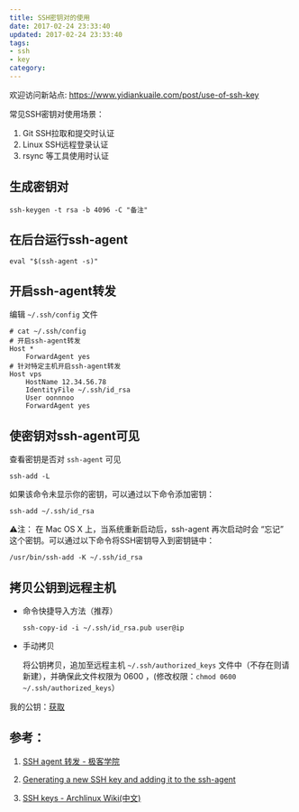 ```yaml
---
title: SSH密钥对的使用
date: 2017-02-24 23:33:40
updated: 2017-02-24 23:33:40
tags:
- ssh
- key
category:
---
```


欢迎访问新站点: <https://www.yidiankuaile.com/post/use-of-ssh-key>

常见SSH密钥对使用场景：

1. Git SSH拉取和提交时认证
2. Linux SSH远程登录认证
3. rsync 等工具使用时认证
<!-- more -->
## 生成密钥对

```
ssh-keygen -t rsa -b 4096 -C "备注"
```
## 在后台运行ssh-agent

```
eval "$(ssh-agent -s)"
```
## 开启ssh-agent转发
编辑 `~/.ssh/config` 文件

```
# cat ~/.ssh/config
# 开启ssh-agent转发
Host *
    ForwardAgent yes
# 针对特定主机开启ssh-agent转发
Host vps
    HostName 12.34.56.78
    IdentityFile ~/.ssh/id_rsa
    User oonnnoo
    ForwardAgent yes
```

## 使密钥对ssh-agent可见

查看密钥是否对 `ssh-agent` 可见

```
ssh-add -L
```

如果该命令未显示你的密钥，可以通过以下命令添加密钥：

```
ssh-add ~/.ssh/id_rsa
```

⚠️注： 在 Mac OS X 上，当系统重新启动后，ssh-agent 再次启动时会 “忘记” 这个密钥。可以通过以下命令将SSH密钥导入到密钥链中：

```
/usr/bin/ssh-add -K ~/.ssh/id_rsa
```

## 拷贝公钥到远程主机
- 命令快捷导入方法（推荐）

    ```
    ssh-copy-id -i ~/.ssh/id_rsa.pub user@ip
    ```
- 手动拷贝

    将公钥拷贝，追加至远程主机 `~/.ssh/authorized_keys` 文件中（不存在则请新建），并确保此文件权限为 0600 ，(修改权限：`chmod 0600 ~/.ssh/authorized_keys`）

我的公钥：[获取](https://labs.lidong.me/key/)

## 参考：

1. [SSH agent 转发 - 极客学院](http://wiki.jikexueyuan.com/project/github-developer-guides/using-ssh-agent.html)

2. [Generating a new SSH key and adding it to the ssh-agent](https://help.github.com/articles/generating-a-new-ssh-key-and-adding-it-to-the-ssh-agent/)

3. [SSH keys - Archlinux Wiki(中文)](https://wiki.archlinux.org/index.php/SSH_keys_(%E7%AE%80%E4%BD%93%E4%B8%AD%E6%96%87))

